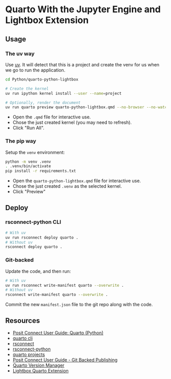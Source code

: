 # Quarto With the Jupyter Engine and Lightbox Extension

## Usage

### The uv way

Use [uv](https://github.com/astral-sh/uv). It will detect that this is a project and create the venv for us when we go to run the application. 

```bash
cd Python/quarto-python-lightbox

# Create the kernel
uv run ipython kernel install --user --name=project

# Optionally, render the document
uv run quarto preview quarto-python-lightbox.qmd --no-browser --no-watch-inputs
```

- Open the `.qmd` file for interactive use.
- Chose the just created kernel (you may need to refresh).
- Click "Run All". 


### The pip way

Setup the `venv` environment:

```bash
python -m venv .venv
. .venv/bin/activate
pip install -r requirements.txt
```

- Open the `quarto-python-lightbox.qmd` file for interactive use.
- Chose the just created `.venv` as the selected kernel.
- Click "Preview"

## Deploy

### rsconnect-python CLI

```bash
# With uv
uv run rsconnect deploy quarto .
# Without uv
rsconnect deploy quarto .
```

### Git-backed

Update the code, and then run:

```bash
# With uv
uv run rsconnect write-manifest quarto --overwrite .
# Without uv
rsconnect write-manifest quarto --overwrite .
```

Commit the new `manifest.json` file to the git repo along with the code.

## Resources

- [Posit Connect User Guide: Quarto (Python)](https://docs.posit.co/connect/user/publishing-cli-quarto/)
- [quarto cli](https://quarto.org/docs/publishing/rstudio-connect.html)
- [rsconnect](https://github.com/rstudio/rsconnect)
- [rsconnect-python](https://github.com/rstudio/rsconnect-python)
- [quarto projects](https://quarto.org/docs/projects/quarto-projects.html)
- [Posit Connect User Guide - Git Backed Publishing ](https://docs.posit.co/connect/user/git-backed/)
- [Quarto Version Manager](https://github.com/dpastoor/qvm)
- [Lightbox Quarto Extension](https://github.com/quarto-ext/lightbox)
